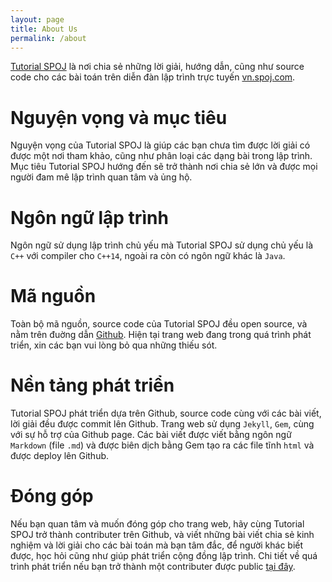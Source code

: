 ```yaml
---
layout: page
title: About Us
permalink: /about
---
```


[Tutorial SPOJ](https://vnspoj.github.io/) là nơi chia sẻ những lời giải, hướng dẫn, cũng như source code cho các bài toán trên diễn đàn lập trình trực tuyến [vn.spoj.com](https://vn.spoj.com).


# Nguyện vọng và mục tiêu
Nguyện vọng của Tutorial SPOJ là giúp các bạn chưa tìm được lời giải có được một nơi tham khảo, cũng như phân loại các dạng bài trong lập trình. Mục tiêu Tutorial SPOJ hướng đến sẽ trở thành nơi chia sẻ lớn và được mọi người đam mê lập trình quan tâm và ủng hộ.


# Ngôn ngữ lập trình
Ngôn ngữ sử dụng lập trình chủ yếu mà Tutorial SPOJ sử dụng chủ yếu là `C++` với compiler cho `C++14`, ngoài ra còn có ngôn ngữ khác là `Java`.


# Mã nguồn
Toàn bộ mã nguồn, source code của Tutorial SPOJ đều open source, và nằm trên đuờng dẫn [Github](https://github.com/vnspoj). Hiện tại trang web đang trong quá trình phát triển, xin các bạn vui lòng bỏ qua những thiếu sót.


# Nền tảng phát triển
Tutorial SPOJ phát triển dựa trên Github, source code cùng với các bài viết, lời giải đều được commit lên Github. Trang web sử dụng `Jekyll`, `Gem`, cùng với sự hỗ trợ của Github page. Các bài viết được viết bằng ngôn ngữ `Markdown` (file `.md`) và được biên dịch bằng Gem tạo ra các file tĩnh `html` và được deploy lên Github.



# Đóng góp
Nếu bạn quan tâm và muốn đóng góp cho trang web, hãy cùng Tutorial SPOJ trở thành contributer trên Github, và viết những bài viết chia sẻ kinh nghiệm và lời giải cho các bài toán mà bạn tâm đắc, để người khác biết được, học hỏi cũng như giúp phát triển cộng đồng lập trình. Chi tiết về quá trình phát triển nếu bạn trở thành một contributer được public [tại đây](https://github.com/vnspoj/vnspoj.github.io#contribution).

<!-- vnspoj.github.io_ads_post_upper_related -->
<!-- <div style="margin-top: 50px; margin-bottom: 30px">
<ins class="adsbygoogle"
	style="display:block"
	data-ad-client="ca-pub-2949659900148168"
	data-ad-slot="1965177778"
	data-ad-format="auto"
	data-full-width-responsive="true"></ins>
</div> -->

